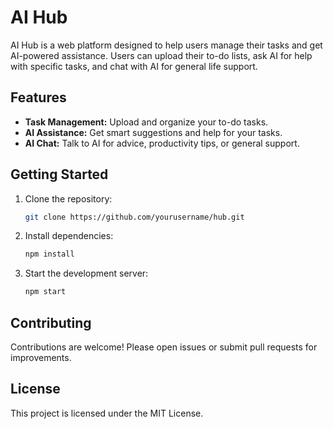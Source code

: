 # AI Hub

AI Hub is a web platform designed to help users manage their tasks and get AI-powered assistance. Users can upload their to-do lists, ask AI for help with specific tasks, and chat with AI for general life support.

## Features

- **Task Management:** Upload and organize your to-do tasks.
- **AI Assistance:** Get smart suggestions and help for your tasks.
- **AI Chat:** Talk to AI for advice, productivity tips, or general support.

## Getting Started

1. Clone the repository:
    ```bash
    git clone https://github.com/yourusername/hub.git
    ```
2. Install dependencies:
    ```bash
    npm install
    ```
3. Start the development server:
    ```bash
    npm start
    ```

## Contributing

Contributions are welcome! Please open issues or submit pull requests for improvements.

## License

This project is licensed under the MIT License.